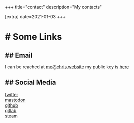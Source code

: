 +++
title="contact"
description="My contacts"

[extra]
date=2021-01-03
+++

# # Some Links 

## ## Email 
I can be reached at me@chris.website my public key is [here](/pub.gpg)  

## ## Social Media
[twitter](https://twitter.com/three_roundx)  
[mastodon](@threeround@fosstodon.org)  
[github](https://github.com/chrisbirster)  
[gitlab](https://gitlab.com/vortexlabsio)  
[steam](https://steamcommunity.com/id/threeround)  
